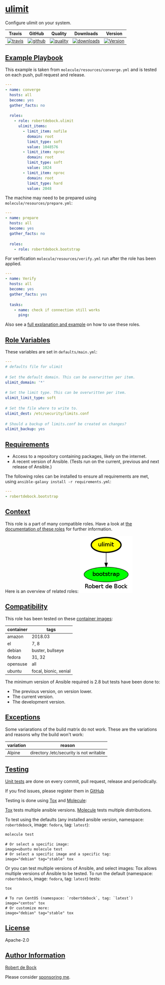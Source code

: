 # [ulimit](#ulimit)

Configure ulimit on your system.

|Travis|GitHub|Quality|Downloads|Version|
|------|------|-------|---------|-------|
|[![travis](https://travis-ci.com/robertdebock/ansible-role-ulimit.svg?branch=master)](https://travis-ci.com/robertdebock/ansible-role-ulimit)|[![github](https://github.com/robertdebock/ansible-role-ulimit/workflows/Ansible%20Molecule/badge.svg)](https://github.com/robertdebock/ansible-role-ulimit/actions)|[![quality](https://img.shields.io/ansible/quality/42271)](https://galaxy.ansible.com/robertdebock/ulimit)|[![downloads](https://img.shields.io/ansible/role/d/42271)](https://galaxy.ansible.com/robertdebock/ulimit)|[![Version](https://img.shields.io/github/release/robertdebock/ansible-role-ulimit.svg)](https://github.com/robertdebock/ansible-role-ulimit/releases/)|

## [Example Playbook](#example-playbook)

This example is taken from `molecule/resources/converge.yml` and is tested on each push, pull request and release.
```yaml
---
- name: converge
  hosts: all
  become: yes
  gather_facts: no

  roles:
    - role: robertdebock.ulimit
      ulimit_items:
        - limit_item: nofile
          domain: root
          limit_type: soft
          value: 1048576
        - limit_item: nproc
          domain: root
          limit_type: soft
          value: 1024
        - limit_item: nproc
          domain: root
          limit_type: hard
          value: 2048
```

The machine may need to be prepared using `molecule/resources/prepare.yml`:
```yaml
---
- name: prepare
  hosts: all
  become: yes
  gather_facts: no

  roles:
    - role: robertdebock.bootstrap
```

For verification `molecule/resources/verify.yml` run after the role has been applied.
```yaml
---
- name: Verify
  hosts: all
  become: yes
  gather_facts: yes

  tasks:
    - name: check if connection still works
      ping:
```

Also see a [full explanation and example](https://robertdebock.nl/how-to-use-these-roles.html) on how to use these roles.

## [Role Variables](#role-variables)

These variables are set in `defaults/main.yml`:
```yaml
---
# defaults file for ulimit

# Set the default domain. This can be overwritten per item.
ulimit_domain: '*'

# Set the limit type. This can be overwritten per item.
ulimit_limit_type: soft

# Set the file where to write to.
ulimit_dest: /etc/security/limits.conf

# Should a backup of limits.conf be created on changes?
ulimit_backup: yes
```

## [Requirements](#requirements)

- Access to a repository containing packages, likely on the internet.
- A recent version of Ansible. (Tests run on the current, previous and next release of Ansible.)

The following roles can be installed to ensure all requirements are met, using `ansible-galaxy install -r requirements.yml`:

```yaml
---
- robertdebock.bootstrap

```

## [Context](#context)

This role is a part of many compatible roles. Have a look at [the documentation of these roles](https://robertdebock.nl/) for further information.

Here is an overview of related roles:
![dependencies](https://raw.githubusercontent.com/robertdebock/drawings/artifacts/ulimit.png "Dependency")

## [Compatibility](#compatibility)

This role has been tested on these [container images](https://hub.docker.com/u/robertdebock):

|container|tags|
|---------|----|
|amazon|2018.03|
|el|7, 8|
|debian|buster, bullseye|
|fedora|31, 32|
|opensuse|all|
|ubuntu|focal, bionic, xenial|

The minimum version of Ansible required is 2.8 but tests have been done to:

- The previous version, on version lower.
- The current version.
- The development version.

## [Exceptions](#exceptions)

Some variarations of the build matrix do not work. These are the variations and reasons why the build won't work:

| variation                 | reason                 |
|---------------------------|------------------------|
| Alpine | directory /etc/security is not writable |


## [Testing](#testing)

[Unit tests](https://travis-ci.com/robertdebock/ansible-role-ulimit) are done on every commit, pull request, release and periodically.

If you find issues, please register them in [GitHub](https://github.com/robertdebock/ansible-role-ulimit/issues)

Testing is done using [Tox](https://tox.readthedocs.io/en/latest/) and [Molecule](https://github.com/ansible/molecule):

[Tox](https://tox.readthedocs.io/en/latest/) tests multiple ansible versions.
[Molecule](https://github.com/ansible/molecule) tests multiple distributions.

To test using the defaults (any installed ansible version, namespace: `robertdebock`, image: `fedora`, tag: `latest`):

```
molecule test

# Or select a specific image:
image=ubuntu molecule test
# Or select a specific image and a specific tag:
image="debian" tag="stable" tox
```

Or you can test multiple versions of Ansible, and select images:
Tox allows multiple versions of Ansible to be tested. To run the default (namespace: `robertdebock`, image: `fedora`, tag: `latest`) tests:

```
tox

# To run CentOS (namespace: `robertdebock`, tag: `latest`)
image="centos" tox
# Or customize more:
image="debian" tag="stable" tox
```

## [License](#license)

Apache-2.0


## [Author Information](#author-information)

[Robert de Bock](https://robertdebock.nl/)

Please consider [sponsoring me](https://github.com/sponsors/robertdebock).
